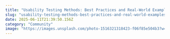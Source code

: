 ```yaml
---
title: "Usability Testing Methods: Best Practices and Real-World Examples"
slug: "usability-testing-methods-best-practices-and-real-world-examples"
date: 2025-06-11T21:39:50.156Z
category: "Community"
image: "https://images.unsplash.com/photo-1516321318423-f06f85e504b3?w=1200&h=600&fit=crop"
---
```


